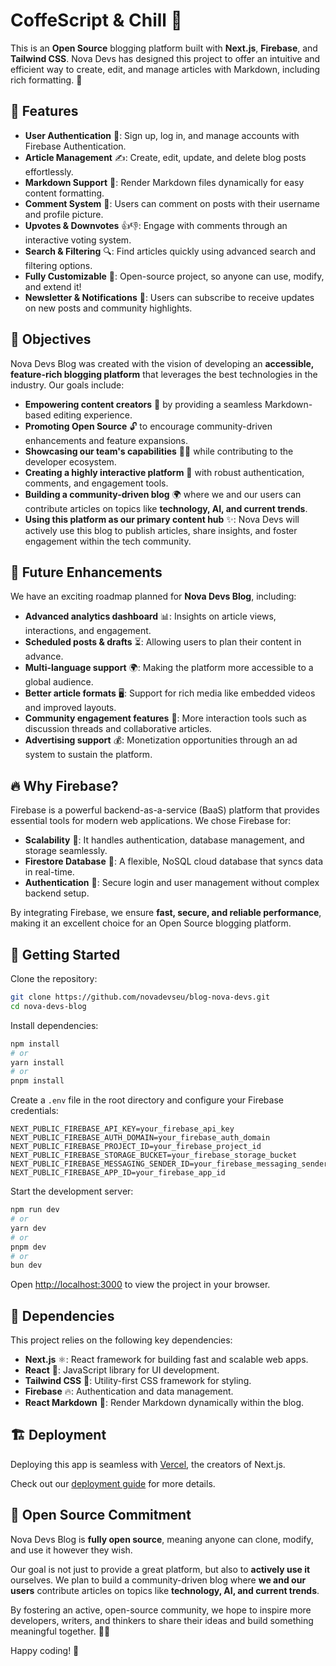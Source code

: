 # CoffeScript & Chill 🚀

This is an **Open Source** blogging platform built with **Next.js**, **Firebase**, and **Tailwind CSS**. Nova Devs has designed this project to offer an intuitive and efficient way to create, edit, and manage articles with Markdown, including rich formatting. 📝

## 🌟 Features

- **User Authentication** 🔐: Sign up, log in, and manage accounts with Firebase Authentication.
- **Article Management** ✍️: Create, edit, update, and delete blog posts effortlessly.
- **Markdown Support** 📜: Render Markdown files dynamically for easy content formatting.
- **Comment System** 💬: Users can comment on posts with their username and profile picture.
- **Upvotes & Downvotes** 👍👎: Engage with comments through an interactive voting system.
- **Search & Filtering** 🔍: Find articles quickly using advanced search and filtering options.
- **Fully Customizable** 🎨: Open-source project, so anyone can use, modify, and extend it!
- **Newsletter & Notifications** 📩: Users can subscribe to receive updates on new posts and community highlights.

## 🎯 Objectives

Nova Devs Blog was created with the vision of developing an **accessible, feature-rich blogging platform** that leverages the best technologies in the industry. Our goals include:

- **Empowering content creators** 📝 by providing a seamless Markdown-based editing experience.
- **Promoting Open Source** 🔓 to encourage community-driven enhancements and feature expansions.
- **Showcasing our team's capabilities** 👨‍💻 while contributing to the developer ecosystem.
- **Creating a highly interactive platform** 💬 with robust authentication, comments, and engagement tools.
- **Building a community-driven blog** 🌍 where we and our users can contribute articles on topics like **technology, AI, and current trends**.
- **Using this platform as our primary content hub** ✨: Nova Devs will actively use this blog to publish articles, share insights, and foster engagement within the tech community.

## 🔮 Future Enhancements

We have an exciting roadmap planned for **Nova Devs Blog**, including:

- **Advanced analytics dashboard** 📊: Insights on article views, interactions, and engagement.
- **Scheduled posts & drafts** ⏳: Allowing users to plan their content in advance.
- **Multi-language support** 🌍: Making the platform more accessible to a global audience.
- **Better article formats** 🖥️: Support for rich media like embedded videos and improved layouts.
- **Community engagement features** 🤝: More interaction tools such as discussion threads and collaborative articles.
- **Advertising support** 💰: Monetization opportunities through an ad system to sustain the platform.

## 🔥 Why Firebase?

Firebase is a powerful backend-as-a-service (BaaS) platform that provides essential tools for modern web applications. We chose Firebase for:

- **Scalability** 🚀: It handles authentication, database management, and storage seamlessly.
- **Firestore Database** 📂: A flexible, NoSQL cloud database that syncs data in real-time.
- **Authentication** 🔐: Secure login and user management without complex backend setup.

By integrating Firebase, we ensure **fast, secure, and reliable performance**, making it an excellent choice for an Open Source blogging platform.

## 🚀 Getting Started

Clone the repository:

```bash
git clone https://github.com/novadevseu/blog-nova-devs.git
cd nova-devs-blog
```

Install dependencies:

```bash
npm install
# or
yarn install
# or
pnpm install
```

Create a `.env` file in the root directory and configure your Firebase credentials:

```env
NEXT_PUBLIC_FIREBASE_API_KEY=your_firebase_api_key
NEXT_PUBLIC_FIREBASE_AUTH_DOMAIN=your_firebase_auth_domain
NEXT_PUBLIC_FIREBASE_PROJECT_ID=your_firebase_project_id
NEXT_PUBLIC_FIREBASE_STORAGE_BUCKET=your_firebase_storage_bucket
NEXT_PUBLIC_FIREBASE_MESSAGING_SENDER_ID=your_firebase_messaging_sender_id
NEXT_PUBLIC_FIREBASE_APP_ID=your_firebase_app_id
```

Start the development server:

```bash
npm run dev
# or
yarn dev
# or
pnpm dev
# or
bun dev
```

Open [http://localhost:3000](http://localhost:3000) to view the project in your browser.

## 🔧 Dependencies

This project relies on the following key dependencies:

- **Next.js** ⚛️: React framework for building fast and scalable web apps.
- **React** 💙: JavaScript library for UI development.
- **Tailwind CSS** 🎨: Utility-first CSS framework for styling.
- **Firebase** 🔥: Authentication and data management.
- **React Markdown** 📝: Render Markdown dynamically within the blog.

## 🏗️ Deployment

Deploying this app is seamless with [Vercel](https://vercel.com/), the creators of Next.js.

Check out our [deployment guide](https://nextjs.org/docs/app/building-your-application/deploying) for more details.

## 🎉 Open Source Commitment

Nova Devs Blog is **fully open source**, meaning anyone can clone, modify, and use it however they wish. 

Our goal is not just to provide a great platform, but also to **actively use it** ourselves. We plan to build a community-driven blog where **we and our users** contribute articles on topics like **technology, AI, and current trends**. 

By fostering an active, open-source community, we hope to inspire more developers, writers, and thinkers to share their ideas and build something meaningful together. 🤗✨

Happy coding! 🚀
